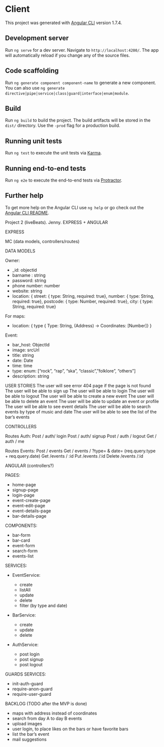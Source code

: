 # Client

This project was generated with [Angular CLI](https://github.com/angular/angular-cli) version 1.7.4.

## Development server

Run `ng serve` for a dev server. Navigate to `http://localhost:4200/`. The app will automatically reload if you change any of the source files.

## Code scaffolding

Run `ng generate component component-name` to generate a new component. You can also use `ng generate directive|pipe|service|class|guard|interface|enum|module`.

## Build

Run `ng build` to build the project. The build artifacts will be stored in the `dist/` directory. Use the `-prod` flag for a production build.

## Running unit tests

Run `ng test` to execute the unit tests via [Karma](https://karma-runner.github.io).

## Running end-to-end tests

Run `ng e2e` to execute the end-to-end tests via [Protractor](http://www.protractortest.org/).

## Further help

To get more help on the Angular CLI use `ng help` or go check out the [Angular CLI README](https://github.com/angular/angular-cli/blob/master/README.md).


Project 2 (liveBeats). Jenny. EXPRESS + ANGULAR

EXPRESS

MC (data models, controllers/routes)

DATA MODELS


Owner:
- _id: objectid
- barname	: string
- password: string
- phone number: number
- website: string
- location: {
	street: {
		type: String,
		required: true},
	number: {
		type: String,
		required: true},
	postcode: {
		type: Number,
		required: true},
	city: {
		type: String,
		required: true}


For maps:
- location: {
		type {
			Type: String,
			 (Address) → Coordinates: [Number]}
}

Event:
- bar_host: ObjectId 
- image: srcUrl
- title: string
- date: Date
- time: time
- type: enum: [“rock”, “rap”, “ska”, “classic”,”folklore”, “others”]
- description: string




USER STORIES
The user will see error 404 page if the page is not found
The user will be able to sign up
The user will be able to login
The user will be able to logout
The user will be able to create a new event
The user will be able to delete an event
The user will be able to update an event or profile
The user will be able to see event details
The user will be able to search events by type of music and date
The user will be able to see the list of the bar’s events





CONTROLLERS

Routes Auth:
Post / auth/ login
Post / auth/ signup
Post / auth / logout
Get / auth / me

Routes Events:
Post / events
Get / events / ?type= & date=   (req.query.type + req.query.date)
Get /events / :id
Put /events /:id
Delete /events /:id


ANGULAR (controllers?)

PAGES:
- home-page
- signup-page
- login-page
- event-create-page
- event-edit-page
- event-details-page
- bar-details-page


COMPONENTS:
- bar-form
- bar-card
- event-form
- search-form
- events-list


SERVICES:
- EventService:
	- create
	- listAll
	- update
	- delete
	- filter (by type and date)


- BarService:
	- create 
	- update 
	- delete


- AuthService:
	- post login
	- post signup 
	- post logout 


GUARDS SERVICES:
- init-auth-guard
- require-anon-guard
- require-user-guard



BACKLOG (TODO after the MVP is done)
- maps with address instead of coordinates
- search from day A to day B events
- upload images
- user login, to place likes on the bars or have favorite bars
- list the bar’s event
- mail suggestions